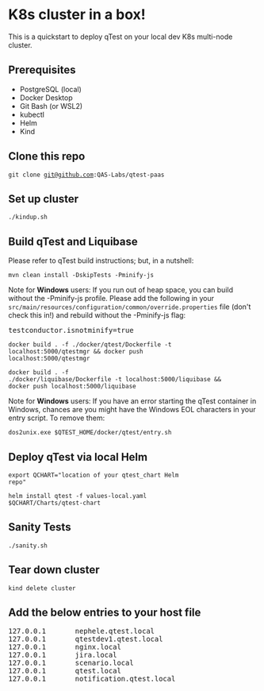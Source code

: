 # K8s cluster in a box!

This is a quickstart to deploy qTest on your local dev K8s multi-node cluster.

## Prerequisites

* PostgreSQL (local)
* Docker Desktop
* Git Bash (or WSL2)
* kubectl 
* Helm
* Kind

## Clone this repo
<code>git clone git@github.com:QAS-Labs/qtest-paas</code>

## Set up cluster
<code>./kindup.sh</code>

## Build qTest and Liquibase
Please refer to qTest build instructions; but, in a nutshell:

<code>mvn clean install -DskipTests -Pminify-js</code><p>

Note for <b>Windows</b> users:  If you run out of heap space, you can build without the -Pminify-js profile.  Please add the following in your <code>src/main/resources/configuration/common/override.properties</code> file (don't check this in!) and rebuild without the -Pminify-js flag:
<pre>testconductor.isnotminify=true</pre>

<code>docker build . -f ./docker/qtest/Dockerfile -t localhost:5000/qtestmgr && docker push localhost:5000/qtestmgr</code><p>
<code>docker build . -f ./docker/liquibase/Dockerfile -t localhost:5000/liquibase && docker push localhost:5000/liquibase</code>

Note for <b>Windows</b> users:  If you have an error starting the qTest container in Windows, chances are you might have the Windows EOL characters in your entry script.  To remove them:

<code>dos2unix.exe $QTEST_HOME/docker/qtest/entry.sh</code>

## Deploy qTest via local Helm
<code>export QCHART="location of your qtest_chart Helm repo"</code><p>
<code>helm install qtest -f values-local.yaml $QCHART/Charts/qtest-chart</code>

## Sanity Tests
<code>./sanity.sh</code>

## Tear down cluster
<code>kind delete cluster</code>

## Add the below entries to your host file
<pre>
127.0.0.1       nephele.qtest.local
127.0.0.1       qtestdev1.qtest.local
127.0.0.1       nginx.local
127.0.0.1       jira.local
127.0.0.1       scenario.local
127.0.0.1       qtest.local
127.0.0.1       notification.qtest.local
</pre>